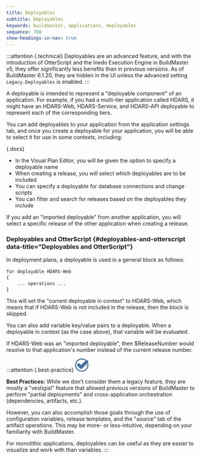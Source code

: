 ```yaml
---
title: Deployables
subtitle: Deployables
keywords: buildmaster, applications, deployables
sequence: 700
show-headings-in-nav: true
---
```


:::attention {.technical}
Deployables are an advanced feature, and with the introduction of OtterScript and the Inedo Execution Engine in BuildMaster v5, they offer significantly less benefits than in previous versions. As of BuildMaster 6.1.20, they are hidden in the UI unless the advanced setting `Legacy.Deployables` is enabled.
:::

A deployable is intended to represent a "deployable component" of an application. For example, if you had a multi-tier application called HDARS, it might have an HDARS-Web, HDARS-Service, and HDARS-API deployable to represent each of the corresponding tiers.

You can add deployables to your application from the application settings tab, and once you create a deployable for your application, you will be able to select it for use in some contexts, including:

{.docs}
- In the Visual Plan Editor, you will be given the option to specify a deployable name
- When creating a release, you will select which deployables are to be included
- You can specify a deployable for database connections and change scripts
- You can filter and search for releases based on the deployables they include

If you add an "imported deployable" from another application, you will select a specific release of the other application when creating a release.

### Deployables and OtterScript {#deployables-and-otterscript data-title="Deployables and OtterScript"}

In deployment plans, a deployable is used in a general block as follows:

```
for deployable HDARS-Web
{
    ... operations ...
}
```

This will set the "current deployable in context" to HDARS-Web, which means that if HDARS-Web is not included in the release, then the block is skipped.

You can also add variable key/value pairs to a deployable. When a deployable in context (as the case above), that variable will be evaluated.

If HDARS-Web was an "imported deployable", then $ReleaseNumber would resolve to that application's number instead of the current release number.

:::attention {.best-practice}
![](/resources/images/icons/best-practices.png)

**Best Practices:** While we don’t consider them a legacy feature, they are mostly a "vestigial" feature that allowed previous versions of BuildMaster to perform "partial deployments" and cross-application orchestration (dependencies, artifacts, etc.).

However, you can also accomplish those goals through the use of configuration variables, release templates, and the "source" tab of the artifact operations. This may be more- or less-intuitive, depending on your familiarity with BuildMaster.

For monolithic applications, deployables can be useful as they are easier to visualize and work with than variables.
:::

